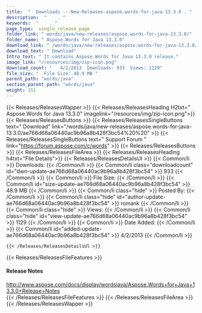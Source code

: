 ```yaml
---
title:  "  Downloads ---New-Releases-aspose.words-for-java-13.3.0 . " 
description:  "    . " 
keywords:  "    . " 
page_type:  single_release_page
folder_link: " words/java/new-releases/aspose.words-for-java-13.3.0/"
folder_name: " Aspose.Words for Java 13.3.0"
download_link: " /words/java/new-releases/aspose.words-for-java-13.3.0/ae766d68a06440ac9b96a8b428f3bc54"
download_text: " Download"
Intro_text: " It contains Aspose.Words for Java 13.3.0 release."
image_link: "/resources/img/zip-icon.png"
download_count: "   4/2/2013  Downloads: 933  Views: 1129"
file_size: "  File Size: 48.9 MB "
parent_path: "words/java"
section_parent_path: "words/java"
weight: 151 
---
```


{{< Releases/ReleasesWapper >}}
  {{< Releases/ReleasesHeading H2txt=" Aspose.Words for Java 13.3.0" imagelink="/resources/img/zip-icon.png">}}
  {{< Releases/ReleasesButtons >}}
    {{< Releases/ReleasesSingleButtons text=" Download" link="/words/java/new-releases/aspose.words-for-java-13.3.0/ae766d68a06440ac9b96a8b428f3bc54%20%20" >}}
    {{< Releases/ReleasesSingleButtons text=" Support Forum " link="https://forum.aspose.com/c/words" >}}
  {{< Releases/ReleasesButtons >}}
  {{< Releases/ReleasesFileArea >}}
    {{< Releases/ReleasesHeading h4txt="File Details">}}
    {{< Releases/ReleasesDetailsUl >}}
            {{< Common/li  >}} Downloads: {{< /Common/li >}} 
      {{< Common/li class="downloadcount" id="dwn-update-ae766d68a06440ac9b96a8b428f3bc54" >}} 933 {{< /Common/li >}} 
      {{< Common/li  >}} File Size: {{< /Common/li >}} 
      {{< Common/li id="size-update-ae766d68a06440ac9b96a8b428f3bc54" >}} 48.9 MB {{< /Common/li >}} 
      {{< Common/li  class="hide" >}} Posted By: {{< /Common/li >}} 
      {{< Common/li class="hide" id="author-update-ae766d68a06440ac9b96a8b428f3bc54" >}} romank {{< /Common/li >}} 
      {{< Common/li class="hide"  >}} Views: {{< /Common/li >}} 
      {{< Common/li class="hide" id="view-update-ae766d68a06440ac9b96a8b428f3bc54" >}} 1129 {{< /Common/li >}} 
      {{< Common/li  >}} Date Added: {{< /Common/li >}} 
      {{< Common/li id="added-update-ae766d68a06440ac9b96a8b428f3bc54" >}} 4/2/2013 {{< /Common/li >}} 

    {{< /Releases/ReleasesDetailsUl >}}

  {{< Releases/ReleasesFileFeatures >}}
      <h4>Release Notes</h4><div><a href="http://www.aspose.com/docs/display/wordsjava/Aspose.Words+for+Java+13.3.0+Release+Notes">http://www.aspose.com/docs/display/wordsjava/Aspose.Words+for+Java+13.3.0+Release+Notes</a></div>
  {{< /Releases/ReleasesFileFeatures >}}
 {{< /Releases/ReleasesFileArea >}}
{{< /Releases/ReleasesWapper >}}


